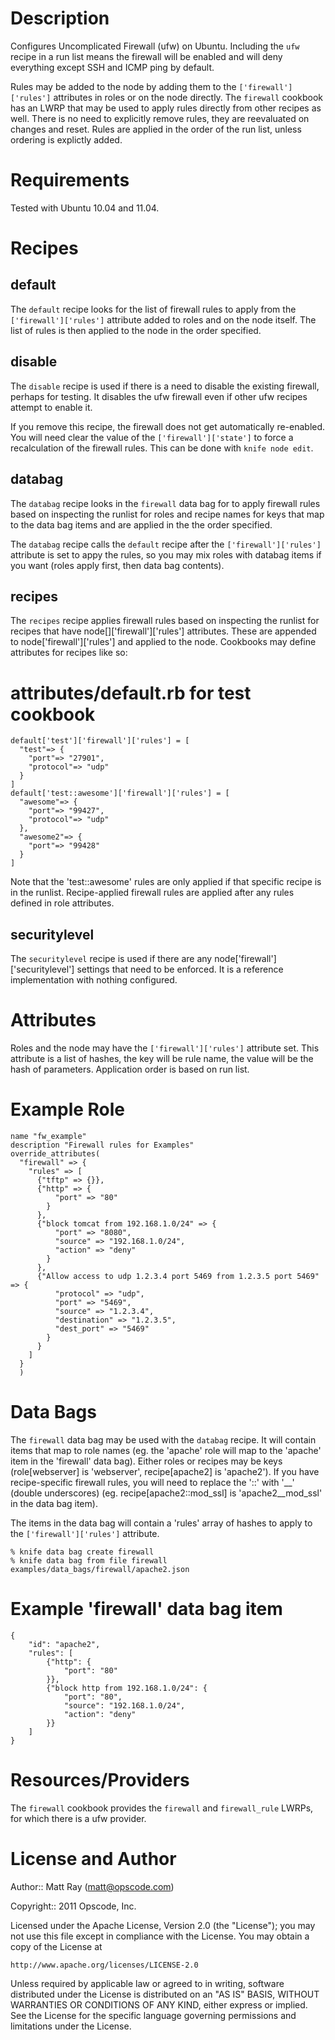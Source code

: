 Description
===========
Configures Uncomplicated Firewall (ufw) on Ubuntu. Including the `ufw` recipe in a run list means the firewall will be enabled and will deny everything except SSH and ICMP ping by default.

Rules may be added to the node by adding them to the `['firewall']['rules']` attributes in roles or on the node directly. The `firewall` cookbook has an LWRP that may be used to apply rules directly from other recipes as well. There is no need to explicitly remove rules, they are reevaluated on changes and reset. Rules are applied in the order of the run list, unless ordering is explictly added.

Requirements
============
Tested with Ubuntu 10.04 and 11.04.

Recipes
=======
default
-------
The `default` recipe looks for the list of firewall rules to apply from the `['firewall']['rules']` attribute added to roles and on the node itself. The list of rules is then applied to the node in the order specified.

disable
-------
The `disable` recipe is used if there is a need to disable the existing firewall, perhaps for testing. It disables the ufw firewall even if other ufw recipes attempt to enable it.

If you remove this recipe, the firewall does not get automatically re-enabled. You will need clear the value of the `['firewall']['state']` to force a recalculation of the firewall rules. This can be done with `knife node edit`.

databag
-------
The `databag` recipe looks in the `firewall` data bag for to apply firewall rules based on inspecting the runlist for roles and recipe names for keys that map to the data bag items and are applied in the the order specified.

The `databag` recipe calls the `default` recipe after the `['firewall']['rules']` attribute is set to appy the rules, so you may mix roles with databag items if you want (roles apply first, then data bag contents).

recipes
-------
The `recipes` recipe applies firewall rules based on inspecting the runlist for recipes that have node[<recipe>]['firewall']['rules'] attributes. These are appended to node['firewall']['rules'] and applied to the node. Cookbooks may define attributes for recipes like so:

# attributes/default.rb for test cookbook
    default['test']['firewall']['rules'] = [
      "test"=> {
        "port"=> "27901",
        "protocol"=> "udp"
      }
    ]
    default['test::awesome']['firewall']['rules'] = [
      "awesome"=> {
        "port"=> "99427",
        "protocol"=> "udp"
      },
      "awesome2"=> {
        "port"=> "99428"
      }
    ]

Note that the 'test::awesome' rules are only applied if that specific recipe is in the runlist. Recipe-applied firewall rules are applied after any rules defined in role attributes.

securitylevel
-------------
The `securitylevel` recipe is used if there are any node['firewall']['securitylevel'] settings that need to be enforced. It is a reference implementation with nothing configured.

Attributes
==========
Roles and the node may have the `['firewall']['rules']` attribute set. This attribute is a list of hashes, the key will be rule name, the value will be the hash of parameters. Application order is based on run list.

# Example Role
    name "fw_example"
    description "Firewall rules for Examples"
    override_attributes(
      "firewall" => {
        "rules" => [
          {"tftp" => {}},
          {"http" => {
              "port" => "80"
            }
          },
          {"block tomcat from 192.168.1.0/24" => {
              "port" => "8080",
              "source" => "192.168.1.0/24",
              "action" => "deny"
            }
          },
          {"Allow access to udp 1.2.3.4 port 5469 from 1.2.3.5 port 5469" => {
              "protocol" => "udp",
              "port" => "5469",
              "source" => "1.2.3.4",
              "destination" => "1.2.3.5",
              "dest_port" => "5469"
            }
          }
        ]
      }
      )

Data Bags
=========
The `firewall` data bag may be used with the `databag` recipe. It will contain items that map to role names (eg. the 'apache' role will map to the 'apache' item in the 'firewall' data bag). Either roles or recipes may be keys (role[webserver] is 'webserver', recipe[apache2] is 'apache2'). If you have recipe-specific firewall rules, you will need to replace the '::' with '__' (double underscores) (eg. recipe[apache2::mod_ssl] is 'apache2__mod_ssl' in the data bag item).

The items in the data bag will contain a 'rules' array of hashes to apply to the `['firewall']['rules']` attribute.

    % knife data bag create firewall
    % knife data bag from file firewall examples/data_bags/firewall/apache2.json

# Example 'firewall' data bag item

    {
        "id": "apache2",
        "rules": [
            {"http": {
                "port": "80"
            }},
            {"block http from 192.168.1.0/24": {
                "port": "80",
                "source": "192.168.1.0/24",
                "action": "deny"
            }}
        ]
    }

Resources/Providers
===================
The `firewall` cookbook provides the `firewall` and `firewall_rule` LWRPs, for which there is a ufw provider.

License and Author
==================
Author:: Matt Ray (<matt@opscode.com>)

Copyright:: 2011 Opscode, Inc.

Licensed under the Apache License, Version 2.0 (the "License");
you may not use this file except in compliance with the License.
You may obtain a copy of the License at

    http://www.apache.org/licenses/LICENSE-2.0

Unless required by applicable law or agreed to in writing, software
distributed under the License is distributed on an "AS IS" BASIS,
WITHOUT WARRANTIES OR CONDITIONS OF ANY KIND, either express or implied.
See the License for the specific language governing permissions and
limitations under the License.
